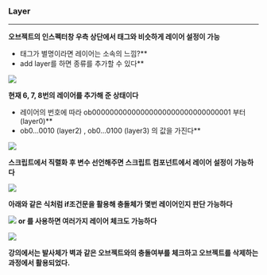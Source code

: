 
### Layer
---

**오브젝트의 인스펙터창 우측 상단에서 태그와 비슷하게 레이어 설정이 가능**

- 태그가 별명이라면 레이어는 소속의 느낌?**
- add layer를 하면 종류를 추가할 수 있다**

[**![](https://blogger.googleusercontent.com/img/a/AVvXsEjidJ1r6-a2fir6WEKhbKnpnZ4hmRHN-DpikTxRkhBb5NtKCXjukcPJAIRNhZDAYs2a_Kn3Uak7ESBMRdOCBET7eX61bKdUGdb-SdP47ccBgZullQRIcIVvjLj_1LClILkkl2SPEcJXpHaYdcN7Yt7_vy5LSLohFlTzXtEQ1ebjXZihKx6VS_AZbUijNW8H)**](https://www.blogger.com/blog/post/edit/3583706664799492072/4225147453530975059#)

  
**현재 6, 7, 8번의 레이어를 추가해 준 상태이다**

- 레이어의 번호에 따라 ob00000000000000000000000000000001 부터 (layer0)**
- ob0...0010 (layer2) , ob0...0100 (layer3) 의 값을 가진다**

[**![](https://blogger.googleusercontent.com/img/a/AVvXsEjWqDsS7fGcZi-_MsjB9m5etrd96dznSUQY41jzbFqPrTyEZjg55fBV0kkQfK_kNR8BWm_SWl9urWxVej5rxuzLJ0IKX_plYutKWA9n1ZcagTCf1DpvBNShH963vHBw4sMilsJqgsUn2xySL98kE_pEKzUMLA8l85yAGw7PGS3TLqKS836u9dylAGthjoiR)**](https://www.blogger.com/blog/post/edit/3583706664799492072/4225147453530975059#)

**스크립트에서 직렬화 후 변수 선언해주면 스크립트 컴포넌트에서 레이어 설정이 가능하다**

[**![](https://blogger.googleusercontent.com/img/b/R29vZ2xl/AVvXsEiW-ckwwecd7kL8uRCADKFvQxcGrB1Xggh-rreveb4Ou98J452XItnvI1dyZOd4tS_9Sn60LABy06Ho3JeVtT9bcrH1GLircfrWVU3RtAUuAO3c7c1oOXe40z6SN7yADojXVGjmNQn7zxRrwPLK7addtmXEvX4OIP1_GEEjytyK9tDqCAahY1_iiS3_3bW_/s320/%EC%8A%A4%ED%81%AC%EB%A6%B0%EC%83%B7%202023-12-08%20204044.png)**](https://www.blogger.com/blog/post/edit/3583706664799492072/4225147453530975059#)

**아래와 같은 식처럼 if조건문을 활용해 충돌체가 몇번 레이어인지 판단 가능하다**

[**![](https://blogger.googleusercontent.com/img/a/AVvXsEjbT4u9aat6ZYCyjgsRyCUdUop050tPFyQmNmb9X91cqUlFTJFdmCVJ-vwzk6LpF8pKNl5whX7uJoTIqW7Xkj-5XVvH-kcdJKnvi33ehJRqqmtFqeJXFwn1NP_lnfzTNtN9qndTodavt5Sap256DMBP10pf4MGxpQfJnBtT-qmSyCxv3rzQKKqYGqarDH54)**](https://www.blogger.com/blog/post/edit/3583706664799492072/4225147453530975059#)
**or 를 사용하면 여러가지 레이어 체크도 가능하다** 

[**![](https://blogger.googleusercontent.com/img/b/R29vZ2xl/AVvXsEgpMsxQfBPlO59F2v-jmfAJJGSQS4jFNhbqXyhaUvLN-uA5a3UiFuQN6itrGQmsoYLtbSfDwmEDv9UR-5fVN-q8ufJhFQuCPcmQVzXEPKiT3v6b_mLE420aQEicUmhTuprqutF3tBiGhcAikvqbDLJgNfwlvYPJP4zyadJ3O0fALkdNkx60i01WPk0o5TI5/s320/%EC%8A%A4%ED%81%AC%EB%A6%B0%EC%83%B7%202023-12-08%20204053.png)**](https://www.blogger.com/blog/post/edit/3583706664799492072/4225147453530975059#)

**강의에서는 발사체가 벽과 같은 오브젝트와의 충돌여부를 체크하고 오브젝트를 삭제하는 과정에서 활용되었다.**

